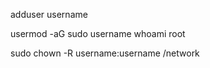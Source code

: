 
adduser username

usermod -aG sudo username
whoami
root




sudo chown -R username:username /network